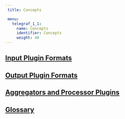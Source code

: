 ```yaml
---
 title: Concepts

 menu:
   telegraf_1_1:
     name: Concepts
     identifier: Concepts
     weight: 40
---
```


## [Input Plugin Formats](/telegraf/v1.1/concepts/data_formats_input/)

## [Output Plugin Formats](/telegraf/v1.1/concepts/data_formats_output/)

## [Aggregators and Processor Plugins](/telegraf/v1.1/concepts/aggregators_and_processor_plugins/)

## [Glossary](/telegraf/v1.1/concepts/glossary/)
